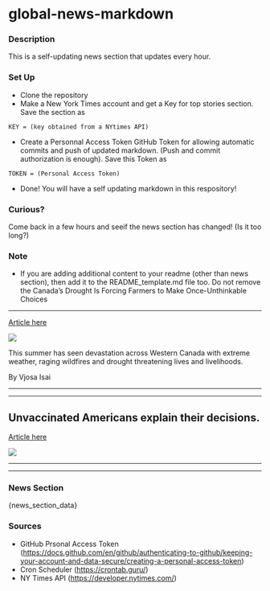 # global-news-markdown

### Description 
This is a self-updating news section that updates every hour.

### Set Up 
* Clone the repository
* Make a New York Times account and get a Key for top stories section. Save the section as 
 ```
 KEY = (key obtained from a NYtimes API)
 ```
*  Create a Personnal Access Token GitHub Token for allowing automatic commits and push of updated markdown. (Push and commit authorization is enough). Save this Token as 
```
TOKEN = (Personal Access Token)
```
* Done! You will have a self updating markdown in this respository!

### Curious?
Come back in a few hours and seeif the news section has changed! (Is it too long?)

### Note
* If you are adding additional content to your readme (other than news section), then add it to the README_template.md file too. Do not remove the Canada’s Drought Is Forcing Farmers to Make Once-Unthinkable Choices
--------------------------------------------------------------------

[Article here](https://www.nytimes.com/2021/08/06/world/canada/canada-wildfires-drought.html)

[![](https://static01.nyt.com/images/2021/08/06/world/06CANADA-LETTER1/merlin_191200350_f0da77ff-c962-4a29-bf58-b23d699104b5-superJumbo.jpg)](https://www.nytimes.com/2021/08/06/world/canada/canada-wildfires-drought.html)

This summer has seen devastation across Western Canada with extreme weather, raging wildfires and drought threatening lives and livelihoods.

By Vjosa Isai

* * *

* * *

Unvaccinated Americans explain their decisions.
-----------------------------------------------

[Article here](https://www.nytimes.com/2021/08/06/world/unvaccinated-americans-explain-their-decisions.html)

[![](https://static01.nyt.com/images/2021/08/06/world/06virus-briefing-daily-unvaccinated/merlin_187757796_c4189f2a-5af3-4800-ae11-b99c526f0eea-superJumbo.jpg)](https://www.nytimes.com/2021/08/06/world/unvaccinated-americans-explain-their-decisions.html)

* * *

* * *

### News Section 
{news_section_data}


### Sources 
* GitHub Prsonal Access Token (https://docs.github.com/en/github/authenticating-to-github/keeping-your-account-and-data-secure/creating-a-personal-access-token)
* Cron Scheduler (https://crontab.guru/)
* NY Times API (https://developer.nytimes.com/)
